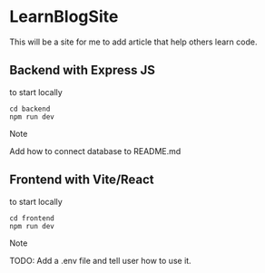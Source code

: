 # LearnBlogSite
This will be a site for me to add article that help others learn code. 


## Backend with Express JS

to start locally

```linuix
cd backend
npm run dev
```


> [!NOTE]
> Add how to connect database to README.md

## Frontend with Vite/React 

to start locally

```linuix
cd frontend
npm run dev
```

> [!NOTE]
> TODO: Add a .env file and tell user how to use it. 